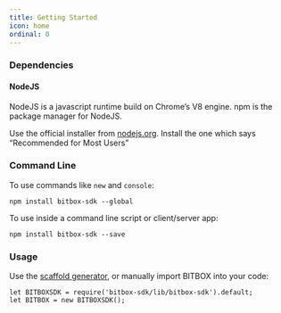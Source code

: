 ```yaml
---
title: Getting Started
icon: home
ordinal: 0
---
```


### Dependencies

#### NodeJS

NodeJS is a javascript runtime build on Chrome’s V8 engine. npm is the package manager for NodeJS.

Use the official installer from [nodejs.org](https://nodejs.org/). Install the one which says “Recommended for Most Users”

### Command Line

To use commands like `new` and `console`:

    npm install bitbox-sdk --global

To use inside a command line script or client/server app:

    npm install bitbox-sdk --save

### Usage

Use the [scaffold generator](./new), or manually import BITBOX into your code:

    let BITBOXSDK = require('bitbox-sdk/lib/bitbox-sdk').default;
    let BITBOX = new BITBOXSDK();

